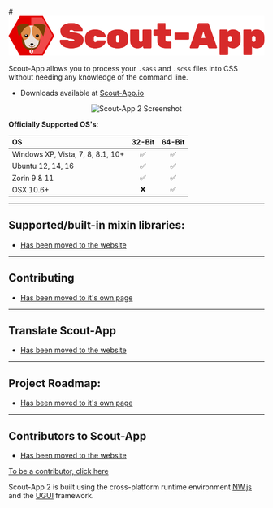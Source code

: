 #![Scout-App 2 Logo](scout-files/_img/wordmark.png "Scout-App 2 Logo")

Scout-App allows you to process your `.sass` and `.scss` files into CSS without needing any knowledge of the command line.

* Downloads available at [Scout-App.io](http://scout-app.io)

<p align="center"><img src="http://scout-app.io/_img/screenshots/win/02.png" alt="Scout-App 2 Screenshot"></p>

**Officially Supported OS's**:

OS                                | 32-Bit             | 64-Bit
:--                               | :--:               | :--:
Windows XP, Vista, 7, 8, 8.1, 10+ | :white_check_mark: | :white_check_mark:
Ubuntu 12, 14, 16                 | :white_check_mark: | :white_check_mark:
Zorin 9 & 11                      | :white_check_mark: | :white_check_mark:
OSX 10.6+                         | :x:                | :white_check_mark:

* * *

## Supported/built-in mixin libraries:

* [Has been moved to the website](http://scout-app.io/index.html#mixins)

* * *

## Contributing

* [Has been moved to it's own page](documentation/contributing.md)

* * *

## Translate Scout-App

* [Has been moved to the website](http://scout-app.io/index.html#cultures)

* * *

## Project Roadmap:

* [Has been moved to it's own page](documentation/project-management.md)

* * *

## Contributors to Scout-App

* [Has been moved to the website](http://scout-app.io/index.html#contributors)

[To be a contributor, click here](documentation/contributing.md)

Scout-App 2 is built using the cross-platform runtime environment [NW.js](http://nwjs.io) and the [UGUI](http://ugui.io) framework.
